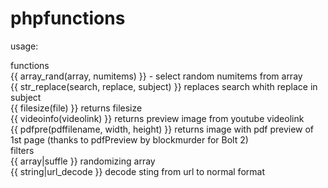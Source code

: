 # phpfunctions
usage:  
  
functions  
{{ array_rand(array, numitems) }} - select random numitems from array  
{{ str_replace(search, replace, subject) }} replaces search whith replace in subject  
{{ filesize(file) }} returns filesize  
{{ videoinfo(videolink) }} returns preview image from youtube videolink  
{{ pdfpre(pdffilename, width, height) }} returns image with pdf preview of 1st page (thanks to pdfPreview by blockmurder for Bolt 2)  
filters  
{{ array|suffle }} randomizing array  
{{ string|url_decode }} decode sting from url to normal format  
